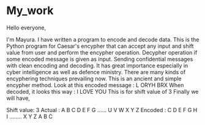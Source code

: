 # My_work

Hello everyone,

I'm Mayura. I have written a program to encode and decode data.
This is the Python program for Caesar's encypher that can accept any input and shift value from user and perform the encypher operation. 
Decypher operation if some encoded message is given as input.
Sending confidential messages with clean encoding and decoding.
It has great importance especially in cyber intelligence as well as defence ministry. There are many kinds of encyphering techniques prevailing now. 
This is an ancient and simple encypher method. 
Look at this encoded message  : L ORYH BRX 
When decoded, it looks this way : I LOVE YOU 
This is for shift value of 3
Finally we will have,

Shift value: 3 
Actual     : A B C D E F G ...... U V W X Y Z 
Encoded : C D E F G H I ........ X Y Z A B C 
